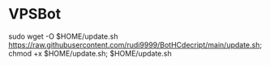 # VPSBot

sudo wget -O $HOME/update.sh https://raw.githubusercontent.com/rudi9999/BotHCdecript/main/update.sh; chmod +x $HOME/update.sh; $HOME/update.sh
